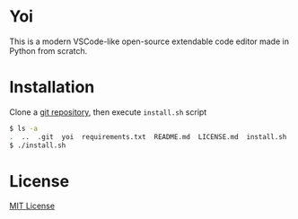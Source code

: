 # Yoi
This is a modern VSCode-like open-source extendable code editor made in Python from scratch.

# Installation
Clone a [git repository](https://github.com/kidding-hazker/yoi), then execute `install.sh` script
``` sh
$ ls -a
.  ..  .git  yoi  requirements.txt  README.md  LICENSE.md  install.sh
$ ./install.sh
```

# License
[MIT License](https://github.com/kidding-hazker/yoi/blob/master/LICENSE.md)
